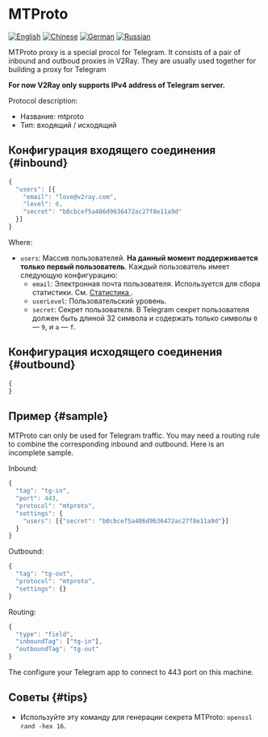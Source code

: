 # MTProto

[![English](../../resources/english.svg)](https://www.v2ray.com/en/configuration/protocols/mtproto.html) [![Chinese](../../resources/chinese.svg)](https://www.v2ray.com/chapter_02/protocols/mtproto.html) [![German](../../resources/german.svg)](https://www.v2ray.com/de/configuration/protocols/mtproto.html) [![Russian](../../resources/russian.svg)](https://www.v2ray.com/ru/configuration/protocols/mtproto.html)

MTProto proxy is a special procol for Telegram. It consists of a pair of inbound and outboud proxies in V2Ray. They are usually used together for building a proxy for Telegram

**For now V2Ray only supports IPv4 address of Telegram server.**

Protocol description:

* Название: mtproto
* Тип: входящий / исходящий

## Конфигурация входящего соединения {#inbound}

```javascript
{
  "users": [{
    "email": "love@v2ray.com",
    "level": 0,
    "secret": "b0cbcef5a486d9636472ac27f8e11a9d"
  }]
}
```

Where:

* `users`: Массив пользователей. **На данный момент поддерживается только первый пользователь**. Каждый пользователь имеет следующую конфигурацию: 
  * `email`: Электронная почта пользователя. Используется для сбора статистики. См. [ Статистика ](../stats.md).
  * ` userLevel `: Пользовательский уровень.
  * `secret`: Секрет пользователя. В Telegram секрет пользователя должен быть длиной 32 символа и содержать только символы ` 0 ` — ` 9 `, и ` a ` — ` f `.

## Конфигурация исходящего соединения {#outbound}

```javascript
{
}
```

## Пример {#sample}

MTProto can only be used for Telegram traffic. You may need a routing rule to combine the corresponding inbound and outbound. Here is an incomplete sample.

Inbound:

```javascript
{
  "tag": "tg-in",
  "port": 443,
  "protocol": "mtproto",
  "settings": {
    "users": [{"secret": "b0cbcef5a486d9636472ac27f8e11a9d"}]
  }
}
```

Outbound:

```javascript
{
  "tag": "tg-out",
  "protocol": "mtproto",
  "settings": {}
}
```

Routing:

```javascript
{
  "type": "field",
  "inboundTag": ["tg-in"],
  "outboundTag": "tg-out"
}
```

The configure your Telegram app to connect to 443 port on this machine.

## Советы {#tips}

* Используйте эту команду для генерации секрета MTProto: ` openssl rand -hex 16 `.